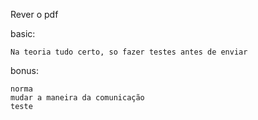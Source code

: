 Rever o pdf

basic:

	Na teoria tudo certo, so fazer testes antes de enviar

bonus:

	norma
	mudar a maneira da comunicação
	teste

